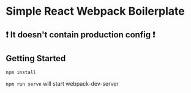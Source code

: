# Simple React Webpack Boilerplate

## :exclamation: It doesn't contain production config :exclamation:

## Getting Started

``` npm install ```

``` npm run serve ``` will start webpack-dev-server
